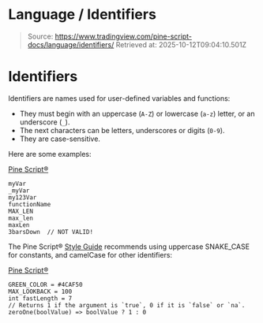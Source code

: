 # Language / Identifiers

> Source: https://www.tradingview.com/pine-script-docs/language/identifiers/
> Retrieved at: 2025-10-12T09:04:10.501Z

# Identifiers

Identifiers are names used for user-defined variables and functions:

-   They must begin with an uppercase (`A-Z`) or lowercase (`a-z`) letter, or an underscore (`_`).
-   The next characters can be letters, underscores or digits (`0-9`).
-   They are case-sensitive.

Here are some examples:

[Pine Script®](https://tradingview.com/pine-script-docs)

```pine
myVar
_myVar
my123Var
functionName
MAX_LEN
max_len
maxLen
3barsDown  // NOT VALID!
```

The Pine Script® [Style Guide](https://www.tradingview.com/pine-script-docs/writing/style-guide/) recommends using uppercase SNAKE\_CASE for constants, and camelCase for other identifiers:

[Pine Script®](https://tradingview.com/pine-script-docs)

```pine
GREEN_COLOR = #4CAF50
MAX_LOOKBACK = 100
int fastLength = 7
// Returns 1 if the argument is `true`, 0 if it is `false` or `na`.
zeroOne(boolValue) => boolValue ? 1 : 0
```
